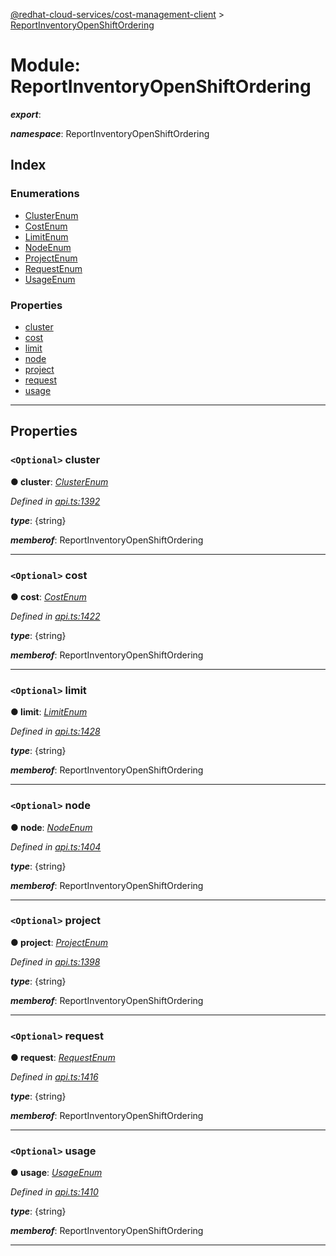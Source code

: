 [@redhat-cloud-services/cost-management-client](../README.md) > [ReportInventoryOpenShiftOrdering](../modules/reportinventoryopenshiftordering.md)

# Module: ReportInventoryOpenShiftOrdering

*__export__*: 

*__namespace__*: ReportInventoryOpenShiftOrdering

## Index

### Enumerations

* [ClusterEnum](../enums/reportinventoryopenshiftordering.clusterenum.md)
* [CostEnum](../enums/reportinventoryopenshiftordering.costenum.md)
* [LimitEnum](../enums/reportinventoryopenshiftordering.limitenum.md)
* [NodeEnum](../enums/reportinventoryopenshiftordering.nodeenum.md)
* [ProjectEnum](../enums/reportinventoryopenshiftordering.projectenum.md)
* [RequestEnum](../enums/reportinventoryopenshiftordering.requestenum.md)
* [UsageEnum](../enums/reportinventoryopenshiftordering.usageenum.md)

### Properties

* [cluster](reportinventoryopenshiftordering.md#cluster)
* [cost](reportinventoryopenshiftordering.md#cost)
* [limit](reportinventoryopenshiftordering.md#limit)
* [node](reportinventoryopenshiftordering.md#node)
* [project](reportinventoryopenshiftordering.md#project)
* [request](reportinventoryopenshiftordering.md#request)
* [usage](reportinventoryopenshiftordering.md#usage)

---

## Properties

<a id="cluster"></a>

### `<Optional>` cluster

**● cluster**: *[ClusterEnum](../enums/reportinventoryopenshiftordering.clusterenum.md)*

*Defined in [api.ts:1392](https://github.com/rvsia/javascript-clients/blob/master/packages/cost-management/api.ts#L1392)*

*__type__*: {string}

*__memberof__*: ReportInventoryOpenShiftOrdering

___
<a id="cost"></a>

### `<Optional>` cost

**● cost**: *[CostEnum](../enums/reportinventoryopenshiftordering.costenum.md)*

*Defined in [api.ts:1422](https://github.com/rvsia/javascript-clients/blob/master/packages/cost-management/api.ts#L1422)*

*__type__*: {string}

*__memberof__*: ReportInventoryOpenShiftOrdering

___
<a id="limit"></a>

### `<Optional>` limit

**● limit**: *[LimitEnum](../enums/reportinventoryopenshiftordering.limitenum.md)*

*Defined in [api.ts:1428](https://github.com/rvsia/javascript-clients/blob/master/packages/cost-management/api.ts#L1428)*

*__type__*: {string}

*__memberof__*: ReportInventoryOpenShiftOrdering

___
<a id="node"></a>

### `<Optional>` node

**● node**: *[NodeEnum](../enums/reportinventoryopenshiftordering.nodeenum.md)*

*Defined in [api.ts:1404](https://github.com/rvsia/javascript-clients/blob/master/packages/cost-management/api.ts#L1404)*

*__type__*: {string}

*__memberof__*: ReportInventoryOpenShiftOrdering

___
<a id="project"></a>

### `<Optional>` project

**● project**: *[ProjectEnum](../enums/reportinventoryopenshiftordering.projectenum.md)*

*Defined in [api.ts:1398](https://github.com/rvsia/javascript-clients/blob/master/packages/cost-management/api.ts#L1398)*

*__type__*: {string}

*__memberof__*: ReportInventoryOpenShiftOrdering

___
<a id="request"></a>

### `<Optional>` request

**● request**: *[RequestEnum](../enums/reportinventoryopenshiftordering.requestenum.md)*

*Defined in [api.ts:1416](https://github.com/rvsia/javascript-clients/blob/master/packages/cost-management/api.ts#L1416)*

*__type__*: {string}

*__memberof__*: ReportInventoryOpenShiftOrdering

___
<a id="usage"></a>

### `<Optional>` usage

**● usage**: *[UsageEnum](../enums/reportinventoryopenshiftordering.usageenum.md)*

*Defined in [api.ts:1410](https://github.com/rvsia/javascript-clients/blob/master/packages/cost-management/api.ts#L1410)*

*__type__*: {string}

*__memberof__*: ReportInventoryOpenShiftOrdering

___

